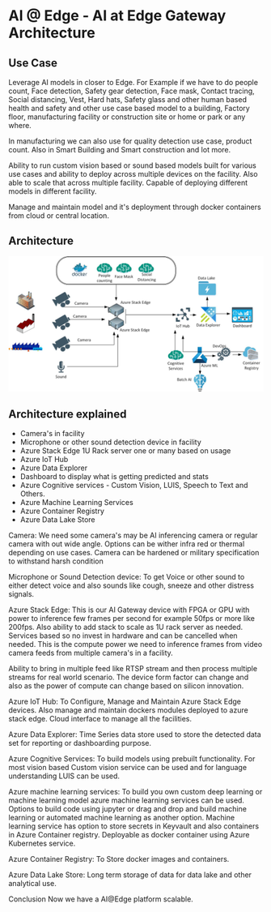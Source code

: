 # AI @ Edge - AI at Edge Gateway Architecture

## Use Case

Leverage AI models in closer to Edge. For Example if we have to do people count, Face detection, Safety gear detection, Face mask, Contact tracing, Social distancing, Vest, Hard hats, Safety glass and other human based health and safety and other use case based model to a building, Factory floor, manufacturing facility or construction site or home or park or any where.

In manufacturing we can also use for quality detection use case, product count.
Also in Smart Building and Smart construction and lot more.

Ability to run custom vision based or sound based models built for various use cases and ability to deploy across multiple devices on the facility. Also able to scale that across multiple facility. Capable of deploying different models in different facility. 

Manage and maintain model and it's deployment through docker containers from cloud or central location.

## Architecture

![alt text](https://github.com/balakreshnan/ai-edge/blob/master/images/aiedgeiot.jpg "Architecture")

## Architecture explained

- Camera's in facility
- Microphone or other sound detection device in facility
- Azure Stack Edge 1U Rack server one or many based on usage
- Azure IoT Hub 
- Azure Data Explorer
- Dashboard to display what is getting predicted and stats
- Azure Cognitive services - Custom Vision, LUIS, Speech to Text and Others.
- Azure Machine Learning Services 
- Azure Container Registry 
- Azure Data Lake Store

Camera:
We need some camera's may be AI inferencing camera or regular camera with out wide angle. Options can be wither infra red or thermal depending on use cases. Camera can be hardened or military specification to withstand harsh condition

Microphone or Sound Detection device:
To get Voice or other sound to either detect voice and also sounds like cough, sneeze and other distress signals.

Azure Stack Edge:
This is our AI Gateway device with FPGA or GPU with power to inference few frames per second for example 50fps or more like 200fps. Also ability to add stack to scale as 1U rack server as needed. Services based so no invest in hardware and can be cancelled when needed. This is the compute power we need to inference frames from video camera feeds from multiple camera's in a facility. 

Ability to bring in multiple feed like RTSP stream and then process multiple streams for real world scenario. The device form factor can change and also as the power of compute can change based on silicon innovation.

Azure IoT Hub:
To Configure, Manage and Maintain Azure Stack Edge devices. Also manage and maintain dockers modules deployed to azure stack edge. Cloud interface to manage all the facilities.

Azure Data Explorer:
Time Series data store used to store the detected data set for reporting or dashboarding purpose.

Azure Cognitive Services:
To build models using prebuilt functionality. For most vision based Custom vision service can be used and for language understanding LUIS can be used.

Azure machine learning services:
To build you own custom deep learning or machine learning model azure machine learning services can be used. Options to build code using jupyter or drag and drop and build machine learning or automated machine learning as another option. Machine learning service has option to store secrets in Keyvault and also containers in Azure Container registry. Deployable as docker container using Azure Kubernetes service.

Azure Container Registry:
To Store docker images and containers.

Azure Data Lake Store:
Long term storage of data for data lake and other analytical use.

Conclusion
Now we have a AI@Edge platform scalable.